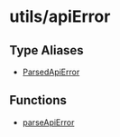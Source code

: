 # utils/apiError

## Type Aliases

- [ParsedApiError](type-aliases/ParsedApiError.md)

## Functions

- [parseApiError](functions/parseApiError.md)
